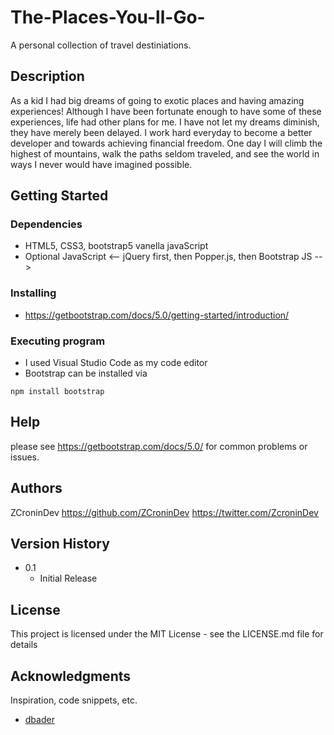 # The-Places-You-ll-Go-
A personal collection of travel destiniations. 

## Description

As a kid I had big dreams of going to exotic places and having amazing experiences! Although I have been fortunate enough to have some of these experiences, life had other plans for me. I have not let my dreams diminish, they have merely been delayed. I work hard everyday to become a better developer and towards achieving financial freedom. One day I will climb the highest of mountains, walk the paths seldom traveled, and see the world in ways I never would have imagined possible.    

## Getting Started

### Dependencies

* HTML5, CSS3, bootstrap5  vanella javaScript
* Optional JavaScript <-- jQuery first, then Popper.js, then Bootstrap JS -->

### Installing

* https://getbootstrap.com/docs/5.0/getting-started/introduction/

### Executing program

* I used Visual Studio Code as my code editor 
* Bootstrap can be installed via 

```
npm install bootstrap
```

## Help

please see https://getbootstrap.com/docs/5.0/ for common problems or issues.

## Authors

ZCroninDev 
https://github.com/ZCroninDev
https://twitter.com/ZcroninDev

## Version History

* 0.1
    * Initial Release

## License

This project is licensed under the MIT License - see the LICENSE.md file for details

## Acknowledgments

Inspiration, code snippets, etc.
* [dbader](https://github.com/dbader/readme-template)
